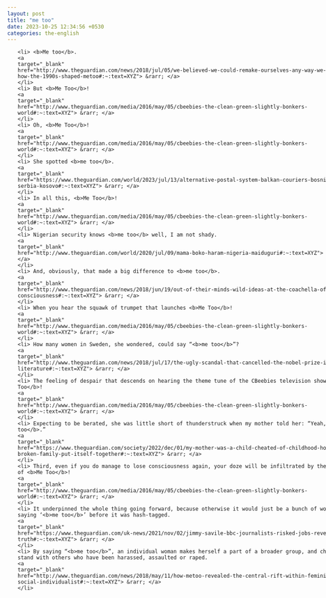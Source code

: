 ```yaml
---
layout: post
title: "me too"
date: 2023-10-25 12:34:56 +0530
categories: the-english
---
```

<style>
@media only screen and (min-width: 768px) {
    ol {
        width: 768px;
        margin: 0 auto;
    }
  }
ol li {
    font-size: 18px;
    line-height: 1.5;
    padding-bottom: 8px;
}
</style>
<ol>

    <li> <b>Me too</b>.
    <a 
    target="_blank" 
    href="http://www.theguardian.com/news/2018/jul/05/we-believed-we-could-remake-ourselves-any-way-we-liked-how-the-1990s-shaped-metoo#:~:text=XYZ"> &rarr; </a>
    </li>
    <li> But <b>Me Too</b>!
    <a 
    target="_blank" 
    href="http://www.theguardian.com/media/2016/may/05/cbeebies-the-clean-green-slightly-bonkers-world#:~:text=XYZ"> &rarr; </a>
    </li>
    <li> Oh, <b>Me Too</b>!
    <a 
    target="_blank" 
    href="http://www.theguardian.com/media/2016/may/05/cbeebies-the-clean-green-slightly-bonkers-world#:~:text=XYZ"> &rarr; </a>
    </li>
    <li> She spotted <b>me too</b>.
    <a 
    target="_blank" 
    href="https://www.theguardian.com/world/2023/jul/13/alternative-postal-system-balkan-couriers-bosnia-serbia-kosovo#:~:text=XYZ"> &rarr; </a>
    </li>
    <li> In all this, <b>Me Too</b>!
    <a 
    target="_blank" 
    href="http://www.theguardian.com/media/2016/may/05/cbeebies-the-clean-green-slightly-bonkers-world#:~:text=XYZ"> &rarr; </a>
    </li>
    <li> Nigerian security knows <b>me too</b> well, I am not shady.
    <a 
    target="_blank" 
    href="http://www.theguardian.com/world/2020/jul/09/mama-boko-haram-nigeria-maiduguri#:~:text=XYZ"> &rarr; </a>
    </li>
    <li> And, obviously, that made a big difference to <b>me too</b>.
    <a 
    target="_blank" 
    href="http://www.theguardian.com/news/2018/jun/19/out-of-their-minds-wild-ideas-at-the-coachella-of-consciousness#:~:text=XYZ"> &rarr; </a>
    </li>
    <li> When you hear the squawk of trumpet that launches <b>Me Too</b>!
    <a 
    target="_blank" 
    href="http://www.theguardian.com/media/2016/may/05/cbeebies-the-clean-green-slightly-bonkers-world#:~:text=XYZ"> &rarr; </a>
    </li>
    <li> How many women in Sweden, she wondered, could say “<b>me too</b>”?
    <a 
    target="_blank" 
    href="http://www.theguardian.com/news/2018/jul/17/the-ugly-scandal-that-cancelled-the-nobel-prize-in-literature#:~:text=XYZ"> &rarr; </a>
    </li>
    <li> The feeling of despair that descends on hearing the theme tune of the CBeebies television show <b>Me Too</b>!
    <a 
    target="_blank" 
    href="http://www.theguardian.com/media/2016/may/05/cbeebies-the-clean-green-slightly-bonkers-world#:~:text=XYZ"> &rarr; </a>
    </li>
    <li> Expecting to be berated, she was little short of thunderstruck when my mother told her: “Yeah, <b>me too</b>.”
    <a 
    target="_blank" 
    href="https://www.theguardian.com/society/2022/dec/01/my-mother-was-a-child-cheated-of-childhood-how-my-broken-family-put-itself-together#:~:text=XYZ"> &rarr; </a>
    </li>
    <li> Third, even if you do manage to lose consciousness again, your doze will be infiltrated by the sounds of <b>Me Too</b>!
    <a 
    target="_blank" 
    href="http://www.theguardian.com/media/2016/may/05/cbeebies-the-clean-green-slightly-bonkers-world#:~:text=XYZ"> &rarr; </a>
    </li>
    <li> It underpinned the whole thing going forward, because otherwise it would just be a bunch of women saying ‘<b>me too</b>’ before it was hash-tagged.
    <a 
    target="_blank" 
    href="https://www.theguardian.com/uk-news/2021/nov/02/jimmy-savile-bbc-journalists-risked-jobs-reveal-truth#:~:text=XYZ"> &rarr; </a>
    </li>
    <li> By saying “<b>me too</b>”, an individual woman makes herself a part of a broader group, and chooses to stand with others who have been harassed, assaulted or raped.
    <a 
    target="_blank" 
    href="http://www.theguardian.com/news/2018/may/11/how-metoo-revealed-the-central-rift-within-feminism-social-individualist#:~:text=XYZ"> &rarr; </a>
    </li>